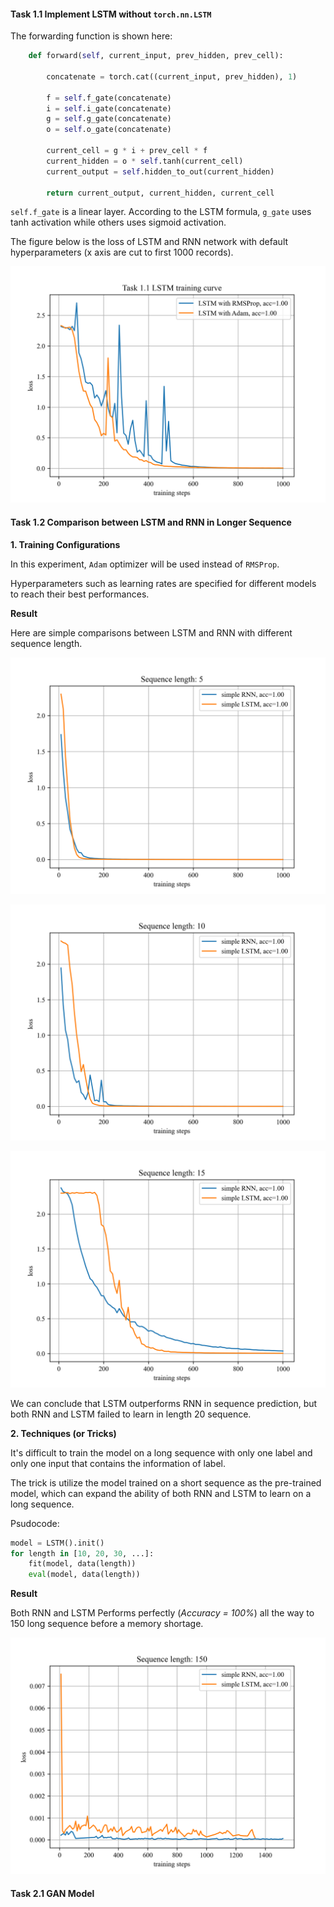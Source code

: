 #### Task 1.1 Implement LSTM without `torch.nn.LSTM`

The forwarding function is shown here:

```python
    def forward(self, current_input, prev_hidden, prev_cell):
        
        concatenate = torch.cat((current_input, prev_hidden), 1)

        f = self.f_gate(concatenate)
        i = self.i_gate(concatenate)
        g = self.g_gate(concatenate)
        o = self.o_gate(concatenate)

        current_cell = g * i + prev_cell * f
        current_hidden = o * self.tanh(current_cell)
        current_output = self.hidden_to_out(current_hidden)

        return current_output, current_hidden, current_cell
```

`self.f_gate` is a linear layer. According to the LSTM formula, `g_gate` uses tanh activation while others uses sigmoid activation.

The figure below is the loss of LSTM and RNN network with default hyperparameters (x axis are cut to first 1000 records). 

![fig](./figs/lstm_test.png)

#### Task 1.2 Comparison between LSTM and RNN in Longer Sequence

**1. Training Configurations**

In this experiment, `Adam` optimizer will be used instead of `RMSProp`. 

Hyperparameters such as learning rates are specified for different models to reach their best performances.

**Result**

 Here are simple comparisons between LSTM and RNN with different sequence length.

![fig](./figs/seqlen5.png)

![fig](./figs/seqlen10.png)

![fig](./figs/seqlen15.png)

We can conclude that LSTM outperforms RNN in sequence prediction, but both RNN and LSTM failed to learn in length 20 sequence.

**2. Techniques (or Tricks)**

It's difficult to train the model on a long sequence with only one label and only one input that contains the information of label.

The trick is utilize the model trained on a short sequence as the pre-trained model, which can expand the ability of both RNN and LSTM to learn on a long sequence.

Psudocode:

```python
model = LSTM().init()
for length in [10, 20, 30, ...]:
    fit(model, data(length))
    eval(model, data(length))
```

**Result**

Both RNN and LSTM Performs perfectly (*Accuracy = 100%*) all the way to 150 long sequence before a memory shortage.

![fig](figs/seqlen_transfer150.png)

#### Task 2.1 GAN Model

